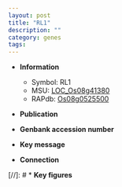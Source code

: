 ```yaml
---
layout: post
title: "RL1"
description: ""
category: genes
tags: 
---
```


* **Information**  
    + Symbol: RL1  
    + MSU: [LOC_Os08g41380](http://rice.uga.edu/cgi-bin/ORF_infopage.cgi?orf=LOC_Os08g41380)  
    + RAPdb: [Os08g0525500](http://rapdb.dna.affrc.go.jp/viewer/gbrowse_details/irgsp1?name=Os08g0525500)  

* **Publication**  

* **Genbank accession number**  

* **Key message**  

* **Connection**  

[//]: # * **Key figures**  



